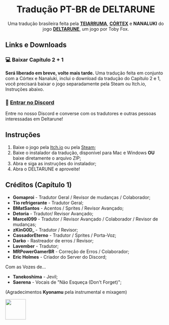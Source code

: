 <div align="center">
  <h1>Tradução PT-BR de DELTARUNE</h1>
  <p>Uma tradução brasileira feita pela <a href="https://twitter.com/teiarruma"><b>TEIARRUMA</b></a>, <a href="https://twitter.com/CortexTraducao" target="_blank"><b>CÓRTEX</b></a> e <b>NANALUKI</b>  do jogo <a href="https://deltarune.com/"><b>DELTARUNE</b></a>, um jogo por Toby Fox. <br>
</div>

## Links e Downloads

### 💻 Baixar Capítulo 2 + 1
<b>Será liberado em breve, volte mais tarde.</b> Uma tradução feita em conjunto com a Córtex e Nanaluki, inclui o download da tradução do Capítulo 2 e 1, você precisará baixar o jogo separadamente pela Steam ou Itch.io, Instruções abaixo.

### 🔗 [Entrar no Discord](https://discord.gg/UQUMkrb46c)
Entre no nosso Discord e converse com os tradutores e outras pessoas interessadas em Deltarune!

## Instruções
1. Baixe o jogo pela [Itch.io](https://tobyfox.itch.io/deltarune) ou pela [Steam](https://store.steampowered.com/app/1671210/DELTARUNE/);
2. Baixe o instalador da tradução, disponível para Mac e Windows **OU** baixe diretamente o arquivo ZIP;
3. Abra e siga as instruções do instalador;
4. Abra o DELTARUNE e aproveite!

## Créditos (Capítulo 1)

- **Gomaproi** - Tradutor Geral / Revisor de mudanças / Colaborador;
- **Tio refrigerante** - Tradutor Geral;
- **BMatSantos** - Acentos / Sprites / Revisor Avançado;
- **Detoria** - Tradutor/ Revisor Avançado;
- **Marcel099** - Tradutor / Revisor Avançado / Colaborador / Revisor de mudanças;
- **zKinG0D_** - Tradutor / Revisor;
- **CassadorEterno** - Tradutor / Sprites / Porta-Voz;
- **Darko** - Rastreador de erros / Revisor;
- **Lavember** - Tradutor;
- **MRPowerGamerBR** - Correção de Erros / Colaborador;
- **Eric Holmes** - Criador do Server do Discord;

Com as Vozes de...

- **Tanekoshima** - Jevil;
- **Saerena** - Vocais de "Não Esqueça (Don't Forget)";

(Agradecimentos **Kyonamu** pela instrumental e mixagem)

<img width="64" height="64" src="https://user-images.githubusercontent.com/28575885/134047058-652bd587-e9af-4e84-b0cd-e99c2b4ecad7.png">
